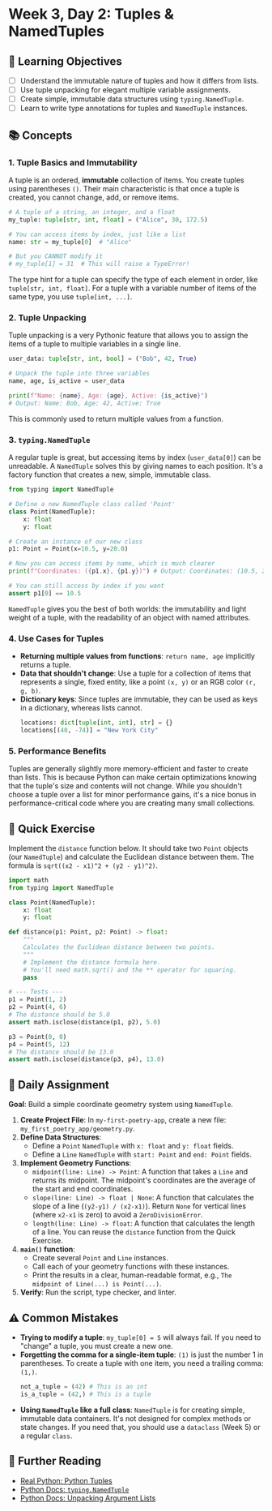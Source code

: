 # Week 3, Day 2: Tuples & NamedTuples

## 🎯 Learning Objectives

- [ ] Understand the immutable nature of tuples and how it differs from lists.
- [ ] Use tuple unpacking for elegant multiple variable assignments.
- [ ] Create simple, immutable data structures using `typing.NamedTuple`.
- [ ] Learn to write type annotations for tuples and `NamedTuple` instances.

## 📚 Concepts

### 1. Tuple Basics and Immutability

A tuple is an ordered, **immutable** collection of items. You create tuples using parentheses `()`. Their main characteristic is that once a tuple is created, you cannot change, add, or remove items.

```python
# A tuple of a string, an integer, and a float
my_tuple: tuple[str, int, float] = ("Alice", 30, 172.5)

# You can access items by index, just like a list
name: str = my_tuple[0]  # "Alice"

# But you CANNOT modify it
# my_tuple[1] = 31  # This will raise a TypeError!
```

The type hint for a tuple can specify the type of each element in order, like `tuple[str, int, float]`. For a tuple with a variable number of items of the same type, you use `tuple[int, ...]`.

### 2. Tuple Unpacking

Tuple unpacking is a very Pythonic feature that allows you to assign the items of a tuple to multiple variables in a single line.

```python
user_data: tuple[str, int, bool] = ("Bob", 42, True)

# Unpack the tuple into three variables
name, age, is_active = user_data

print(f"Name: {name}, Age: {age}, Active: {is_active}")
# Output: Name: Bob, Age: 42, Active: True
```

This is commonly used to return multiple values from a function.

### 3. `typing.NamedTuple`

A regular tuple is great, but accessing items by index (`user_data[0]`) can be unreadable. A `NamedTuple` solves this by giving names to each position. It's a factory function that creates a new, simple, immutable class.

```python
from typing import NamedTuple

# Define a new NamedTuple class called 'Point'
class Point(NamedTuple):
    x: float
    y: float

# Create an instance of our new class
p1: Point = Point(x=10.5, y=20.0)

# Now you can access items by name, which is much clearer
print(f"Coordinates: ({p1.x}, {p1.y})") # Output: Coordinates: (10.5, 20.0)

# You can still access by index if you want
assert p1[0] == 10.5
```

`NamedTuple` gives you the best of both worlds: the immutability and light weight of a tuple, with the readability of an object with named attributes.

### 4. Use Cases for Tuples

- **Returning multiple values from functions**: `return name, age` implicitly returns a tuple.
- **Data that shouldn't change**: Use a tuple for a collection of items that represents a single, fixed entity, like a point `(x, y)` or an RGB color `(r, g, b)`.
- **Dictionary keys**: Since tuples are immutable, they can be used as keys in a dictionary, whereas lists cannot.
  ```python
  locations: dict[tuple[int, int], str] = {}
  locations[(40, -74)] = "New York City"
  ```

### 5. Performance Benefits

Tuples are generally slightly more memory-efficient and faster to create than lists. This is because Python can make certain optimizations knowing that the tuple's size and contents will not change. While you shouldn't choose a tuple over a list for minor performance gains, it's a nice bonus in performance-critical code where you are creating many small collections.

## 🔹 Quick Exercise

Implement the `distance` function below. It should take two `Point` objects (our `NamedTuple`) and calculate the Euclidean distance between them. The formula is `sqrt((x2 - x1)^2 + (y2 - y1)^2)`.

```python
import math
from typing import NamedTuple

class Point(NamedTuple):
    x: float
    y: float

def distance(p1: Point, p2: Point) -> float:
    """
    Calculates the Euclidean distance between two points.
    """
    # Implement the distance formula here.
    # You'll need math.sqrt() and the ** operator for squaring.
    pass

# --- Tests ---
p1 = Point(1, 2)
p2 = Point(4, 6)
# The distance should be 5.0
assert math.isclose(distance(p1, p2), 5.0)

p3 = Point(0, 0)
p4 = Point(5, 12)
# The distance should be 13.0
assert math.isclose(distance(p3, p4), 13.0)
```

## 📝 Daily Assignment

**Goal**: Build a simple coordinate geometry system using `NamedTuple`.

1.  **Create Project File**: In `my-first-poetry-app`, create a new file: `my_first_poetry_app/geometry.py`.
2.  **Define Data Structures**:
    - Define a `Point` `NamedTuple` with `x: float` and `y: float` fields.
    - Define a `Line` `NamedTuple` with `start: Point` and `end: Point` fields.
3.  **Implement Geometry Functions**:
    - `midpoint(line: Line) -> Point`: A function that takes a `Line` and returns its midpoint. The midpoint's coordinates are the average of the start and end coordinates.
    - `slope(line: Line) -> float | None`: A function that calculates the slope of a line (`(y2-y1) / (x2-x1)`). Return `None` for vertical lines (where `x2-x1` is zero) to avoid a `ZeroDivisionError`.
    - `length(line: Line) -> float`: A function that calculates the length of a line. You can reuse the `distance` function from the Quick Exercise.
4.  **`main()` function**:
    - Create several `Point` and `Line` instances.
    - Call each of your geometry functions with these instances.
    - Print the results in a clear, human-readable format, e.g., `The midpoint of Line(...) is Point(...)`.
5.  **Verify**: Run the script, type checker, and linter.

## ⚠️ Common Mistakes

- **Trying to modify a tuple**: `my_tuple[0] = 5` will always fail. If you need to "change" a tuple, you must create a new one.
- **Forgetting the comma for a single-item tuple**: `(1)` is just the number 1 in parentheses. To create a tuple with one item, you need a trailing comma: `(1,)`.
  ```python
  not_a_tuple = (42) # This is an int
  is_a_tuple = (42,) # This is a tuple
  ```
- **Using `NamedTuple` like a full class**: `NamedTuple` is for creating simple, immutable data containers. It's not designed for complex methods or state changes. If you need that, you should use a `dataclass` (Week 5) or a regular `class`.

## 📖 Further Reading

- [Real Python: Python Tuples](https://realpython.com/python-lists-tuples/#python-tuples)
- [Python Docs: `typing.NamedTuple`](https://docs.python.org/3/library/typing.html#typing.NamedTuple)
- [Python Docs: Unpacking Argument Lists](https://docs.python.org/3/tutorial/controlflow.html#unpacking-argument-lists)
